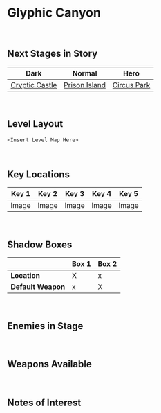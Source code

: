 # Glyphic Canyon

<br />

## Next Stages in Story
|Dark|Normal|Hero|
|--|--|--|
|[Cryptic Castle](../CrypticCastle)|[Prison Island](../PrisonIsland)|[Circus Park](../CircusPark)|

<br />

## Level Layout
```
<Insert Level Map Here>
```

<br />

## Key Locations
|Key 1|Key 2|Key 3|Key 4|Key 5|
|--|--|--|--|--|
|Image|Image|Image|Image|Image|

<br />

## Shadow Boxes
| | Box 1|Box 2|
|-|-|-|
|__Location__|X|x
|__Default Weapon__|x|X

<br />

## Enemies in Stage

<br />

## Weapons Available

<br />

## Notes of Interest

<br />